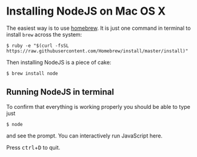 # Installing NodeJS on Mac OS X

The easiest way is to use [homebrew](http://brew.sh/). It is just one command in terminal to install `brew` across the system:
```
$ ruby -e "$(curl -fsSL https://raw.githubusercontent.com/Homebrew/install/master/install)"
```

Then installing NodeJS is a piece of cake:
```
$ brew install node
```

## Running NodeJS in terminal

To confirm that everything is working properly you should be able to type just
```
$ node
```

and see the prompt. You can interactively run JavaScript here.

Press <kbd>ctrl</kbd>+<kbd>D</kbd> to quit.